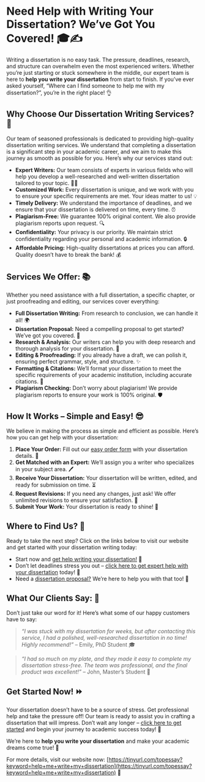 # Need Help with Writing Your Dissertation? We’ve Got You Covered! 🎓✍️

Writing a dissertation is no easy task. The pressure, deadlines, research, and structure can overwhelm even the most experienced writers. Whether you’re just starting or stuck somewhere in the middle, our expert team is here to **help you write your dissertation** from start to finish. If you’ve ever asked yourself, “Where can I find someone to help me with my dissertation?”, you’re in the right place! 👌

## Why Choose Our Dissertation Writing Services? 🤔

Our team of seasoned professionals is dedicated to providing high-quality dissertation writing services. We understand that completing a dissertation is a significant step in your academic career, and we aim to make this journey as smooth as possible for you. Here’s why our services stand out:

- **Expert Writers:** Our team consists of experts in various fields who will help you develop a well-researched and well-written dissertation tailored to your topic. 🧑‍🎓
- **Customized Work:** Every dissertation is unique, and we work with you to ensure your specific requirements are met. Your ideas matter to us! 💡
- **Timely Delivery:** We understand the importance of deadlines, and we ensure that your dissertation is delivered on time, every time. ⏰
- **Plagiarism-Free:** We guarantee 100% original content. We also provide plagiarism reports upon request. 🔍
- **Confidentiality:** Your privacy is our priority. We maintain strict confidentiality regarding your personal and academic information. 🔒
- **Affordable Pricing:** High-quality dissertations at prices you can afford. Quality doesn’t have to break the bank! 💰

## Services We Offer: 📚

Whether you need assistance with a full dissertation, a specific chapter, or just proofreading and editing, our services cover everything:

- **Full Dissertation Writing:** From research to conclusion, we can handle it all! 🌍
- **Dissertation Proposal:** Need a compelling proposal to get started? We’ve got you covered. 📑
- **Research & Analysis:** Our writers can help you with deep research and thorough analysis for your dissertation. 🔬
- **Editing & Proofreading:** If you already have a draft, we can polish it, ensuring perfect grammar, style, and structure. ✨
- **Formatting & Citations:** We’ll format your dissertation to meet the specific requirements of your academic institution, including accurate citations. 📄
- **Plagiarism Checking:** Don’t worry about plagiarism! We provide plagiarism reports to ensure your work is 100% original. 🛡️

## How It Works – Simple and Easy! 😎

We believe in making the process as simple and efficient as possible. Here’s how you can get help with your dissertation:

1. **Place Your Order:** Fill out our [easy order form](https://tinyurl.com/topessay?keyword=help+me+write+my+dissertation) with your dissertation details. 📄
2. **Get Matched with an Expert:** We’ll assign you a writer who specializes in your subject area. 🖊️
3. **Receive Your Dissertation:** Your dissertation will be written, edited, and ready for submission on time. ⏳
4. **Request Revisions:** If you need any changes, just ask! We offer unlimited revisions to ensure your satisfaction. 🔄
5. **Submit Your Work:** Your dissertation is ready to shine! 👏

## Where to Find Us? 📍

Ready to take the next step? Click on the links below to visit our website and get started with your dissertation writing today:

- Start now and [get help writing your dissertation!](https://tinyurl.com/topessay?keyword=help+me+write+my+dissertation) 🚀
- Don’t let deadlines stress you out – [click here to get expert help with your dissertation](https://tinyurl.com/topessay?keyword=help+me+write+my+dissertation) today! 🌟
- Need a [dissertation proposal?](https://tinyurl.com/topessay?keyword=help+me+write+my+dissertation) We’re here to help you with that too! 💪

## What Our Clients Say: 🌟

Don’t just take our word for it! Here’s what some of our happy customers have to say:

> _“I was stuck with my dissertation for weeks, but after contacting this service, I had a polished, well-researched dissertation in no time! Highly recommend!”_ – Emily, PhD Student 🎓

> _“I had so much on my plate, and they made it easy to complete my dissertation stress-free. The team was professional, and the final product was excellent!”_ – John, Master’s Student 📘

## Get Started Now! ⏩

Your dissertation doesn’t have to be a source of stress. Get professional help and take the pressure off! Our team is ready to assist you in crafting a dissertation that will impress. Don’t wait any longer – [click here to get started](https://tinyurl.com/topessay?keyword=help+me+write+my+dissertation) and begin your journey to academic success today! 🎉

We’re here to **help you write your dissertation** and make your academic dreams come true! 🌠

For more details, visit our website now: [https://tinyurl.com/topessay?keyword=help+me+write+my+dissertation](https://tinyurl.com/topessay?keyword=help+me+write+my+dissertation) 🔗
